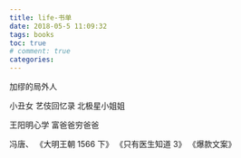 ```yaml
---
title: life-书单
date: 2018-05-5 11:09:32
tags: books
toc: true
# comment: true
categories:
---
```


加缪的局外人

小丑女
艺伎回忆录
北极星小姐姐

王阳明心学
富爸爸穷爸爸

冯唐、
《大明王朝 1566 下》
《只有医生知道 3》
《爆款文案》

